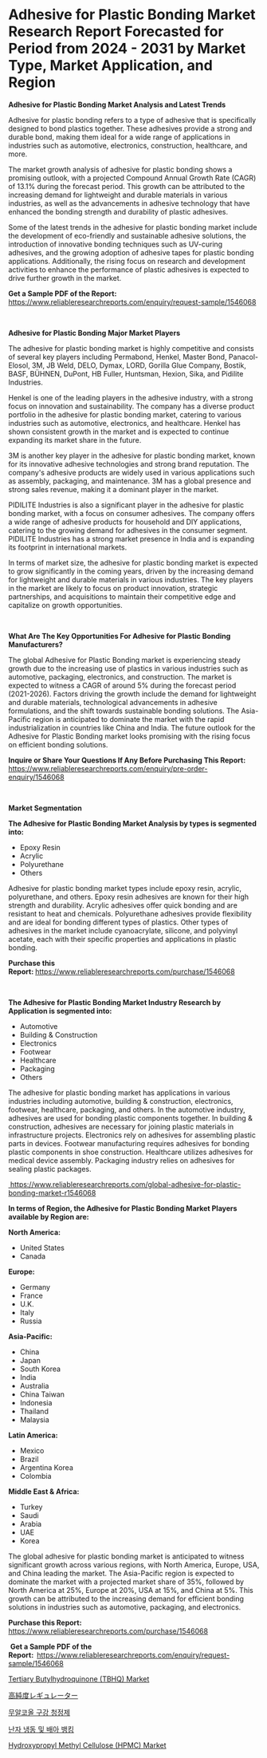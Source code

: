<p><h1>Adhesive for Plastic Bonding Market Research Report Forecasted for Period from 2024 -  2031 by Market Type, Market Application, and Region</h1></p><p><strong>Adhesive for Plastic Bonding Market Analysis and Latest Trends</strong></p>
<p><p>Adhesive for plastic bonding refers to a type of adhesive that is specifically designed to bond plastics together. These adhesives provide a strong and durable bond, making them ideal for a wide range of applications in industries such as automotive, electronics, construction, healthcare, and more.</p><p>The market growth analysis of adhesive for plastic bonding shows a promising outlook, with a projected Compound Annual Growth Rate (CAGR) of 13.1% during the forecast period. This growth can be attributed to the increasing demand for lightweight and durable materials in various industries, as well as the advancements in adhesive technology that have enhanced the bonding strength and durability of plastic adhesives.</p><p>Some of the latest trends in the adhesive for plastic bonding market include the development of eco-friendly and sustainable adhesive solutions, the introduction of innovative bonding techniques such as UV-curing adhesives, and the growing adoption of adhesive tapes for plastic bonding applications. Additionally, the rising focus on research and development activities to enhance the performance of plastic adhesives is expected to drive further growth in the market.</p></p>
<p><strong>Get a Sample PDF of the Report:&nbsp;</strong> <a href="https://www.reliableresearchreports.com/enquiry/request-sample/1546068">https://www.reliableresearchreports.com/enquiry/request-sample/1546068</a></p>
<p>&nbsp;</p>
<p><strong>Adhesive for Plastic Bonding Major Market Players</strong></p>
<p><p>The adhesive for plastic bonding market is highly competitive and consists of several key players including Permabond, Henkel, Master Bond, Panacol-Elosol, 3M, JB Weld, DELO, Dymax, LORD, Gorilla Glue Company, Bostik, BASF, BÜHNEN, DuPont, HB Fuller, Huntsman, Hexion, Sika, and Pidilite Industries.</p><p>Henkel is one of the leading players in the adhesive industry, with a strong focus on innovation and sustainability. The company has a diverse product portfolio in the adhesive for plastic bonding market, catering to various industries such as automotive, electronics, and healthcare. Henkel has shown consistent growth in the market and is expected to continue expanding its market share in the future.</p><p>3M is another key player in the adhesive for plastic bonding market, known for its innovative adhesive technologies and strong brand reputation. The company's adhesive products are widely used in various applications such as assembly, packaging, and maintenance. 3M has a global presence and strong sales revenue, making it a dominant player in the market.</p><p>PIDILITE Industries is also a significant player in the adhesive for plastic bonding market, with a focus on consumer adhesives. The company offers a wide range of adhesive products for household and DIY applications, catering to the growing demand for adhesives in the consumer segment. PIDILITE Industries has a strong market presence in India and is expanding its footprint in international markets.</p><p>In terms of market size, the adhesive for plastic bonding market is expected to grow significantly in the coming years, driven by the increasing demand for lightweight and durable materials in various industries. The key players in the market are likely to focus on product innovation, strategic partnerships, and acquisitions to maintain their competitive edge and capitalize on growth opportunities.</p></p>
<p>&nbsp;</p>
<p><strong>What Are The Key Opportunities For Adhesive for Plastic Bonding Manufacturers?</strong></p>
<p><p>The global Adhesive for Plastic Bonding market is experiencing steady growth due to the increasing use of plastics in various industries such as automotive, packaging, electronics, and construction. The market is expected to witness a CAGR of around 5% during the forecast period (2021-2026). Factors driving the growth include the demand for lightweight and durable materials, technological advancements in adhesive formulations, and the shift towards sustainable bonding solutions. The Asia-Pacific region is anticipated to dominate the market with the rapid industrialization in countries like China and India. The future outlook for the Adhesive for Plastic Bonding market looks promising with the rising focus on efficient bonding solutions.</p></p>
<p><strong>Inquire or Share Your Questions If Any Before Purchasing This Report:</strong> <a href="https://www.reliableresearchreports.com/enquiry/pre-order-enquiry/1546068">https://www.reliableresearchreports.com/enquiry/pre-order-enquiry/1546068</a></p>
<p>&nbsp;</p>
<p><strong>Market Segmentation</strong></p>
<p><strong>The Adhesive for Plastic Bonding Market Analysis by types is segmented into:</strong></p>
<p><ul><li>Epoxy Resin</li><li>Acrylic</li><li>Polyurethane</li><li>Others</li></ul></p>
<p><p>Adhesive for plastic bonding market types include epoxy resin, acrylic, polyurethane, and others. Epoxy resin adhesives are known for their high strength and durability. Acrylic adhesives offer quick bonding and are resistant to heat and chemicals. Polyurethane adhesives provide flexibility and are ideal for bonding different types of plastics. Other types of adhesives in the market include cyanoacrylate, silicone, and polyvinyl acetate, each with their specific properties and applications in plastic bonding.</p></p>
<p><strong>Purchase this Report:&nbsp;</strong><a href="https://www.reliableresearchreports.com/purchase/1546068">https://www.reliableresearchreports.com/purchase/1546068</a></p>
<p>&nbsp;</p>
<p><strong>The Adhesive for Plastic Bonding Market Industry Research by Application is segmented into:</strong></p>
<p><ul><li>Automotive</li><li>Building & Construction</li><li>Electronics</li><li>Footwear</li><li>Healthcare</li><li>Packaging</li><li>Others</li></ul></p>
<p><p>The adhesive for plastic bonding market has applications in various industries including automotive, building & construction, electronics, footwear, healthcare, packaging, and others. In the automotive industry, adhesives are used for bonding plastic components together. In building & construction, adhesives are necessary for joining plastic materials in infrastructure projects. Electronics rely on adhesives for assembling plastic parts in devices. Footwear manufacturing requires adhesives for bonding plastic components in shoe construction. Healthcare utilizes adhesives for medical device assembly. Packaging industry relies on adhesives for sealing plastic packages.</p></p>
<p><a href="https://www.reliableresearchreports.com/global-adhesive-for-plastic-bonding-market-r1546068">&nbsp;https://www.reliableresearchreports.com/global-adhesive-for-plastic-bonding-market-r1546068</a></p>
<p><strong>In terms of Region, the Adhesive for Plastic Bonding Market Players available by Region are:</strong></p>
<p>
    <p> <strong> North America: </strong>
        <ul>
            <li>United States</li>
            <li>Canada</li>
        </ul>
        </p> 
    <p> <strong> Europe: </strong>
        <ul>
            <li>Germany</li>
            <li>France</li>
            <li>U.K.</li>
            <li>Italy</li>
            <li>Russia</li>
        </ul>
        </p> 
    <p> <strong> Asia-Pacific: </strong>
        <ul>
            <li>China</li>
            <li>Japan</li>
            <li>South Korea</li>
            <li>India</li>
            <li>Australia</li>
            <li>China Taiwan</li>
            <li>Indonesia</li>
            <li>Thailand</li>
            <li>Malaysia</li>
        </ul>
        </p> 
    <p> <strong> Latin America: </strong>
        <ul>
            <li>Mexico</li>
            <li>Brazil</li>
            <li>Argentina Korea</li>
            <li>Colombia</li>
        </ul>
        </p> 
    <p> <strong> Middle East & Africa: </strong>
        <ul>
            <li>Turkey</li>
            <li>Saudi</li>
            <li>Arabia</li>
            <li>UAE</li>
            <li>Korea</li>
        </ul>
    </p>
    </p>
<p><p>The global adhesive for plastic bonding market is anticipated to witness significant growth across various regions, with North America, Europe, USA, and China leading the market. The Asia-Pacific region is expected to dominate the market with a projected market share of 35%, followed by North America at 25%, Europe at 20%, USA at 15%, and China at 5%. This growth can be attributed to the increasing demand for efficient bonding solutions in industries such as automotive, packaging, and electronics.</p></p>
<p><strong>Purchase this Report: </strong><a href="https://www.reliableresearchreports.com/purchase/1546068">https://www.reliableresearchreports.com/purchase/1546068</a></p>
<p>&nbsp;<strong>Get a Sample PDF of the Report:&nbsp;&nbsp;</strong><a href="https://www.reliableresearchreports.com/enquiry/request-sample/1546068">https://www.reliableresearchreports.com/enquiry/request-sample/1546068</a></p>
<p><strong></strong></p>
<p><p><a href="https://github.com/kmtkihkn89/Market-Research-Report-List-1/blob/main/tertiary-butylhydroquinone-tbhq-market.md">Tertiary Butylhydroquinone (TBHQ) Market</a></p><p><a href="https://github.com/DeonBoer2023/Market-Research-Report-List-1/blob/main/9777444136439.md">高純度レギュレーター</a></p><p><a href="https://github.com/vskv4779xr1/Market-Research-Report-List-2/blob/main/2679403141977.md">무알코올 구강 청정제</a></p><p><a href="https://github.com/CliftonFisher9067/Market-Research-Report-List-2/blob/main/9350750141978.md">난자 냉동 및 배아 뱅킹</a></p><p><a href="https://github.com/kimjmgeh81/Market-Research-Report-List-1/blob/main/hydroxypropyl-methyl-cellulose-hpmc-market.md">Hydroxypropyl Methyl Cellulose (HPMC) Market</a></p></p>